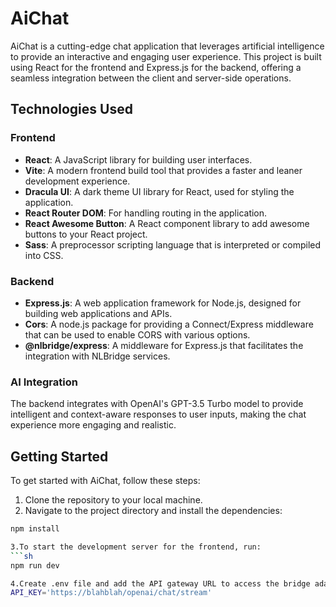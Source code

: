 # AiChat

AiChat is a cutting-edge chat application that leverages artificial intelligence to provide an interactive and engaging user experience. This project is built using React for the frontend and Express.js for the backend, offering a seamless integration between the client and server-side operations.

## Technologies Used

### Frontend

- **React**: A JavaScript library for building user interfaces.
- **Vite**: A modern frontend build tool that provides a faster and leaner development experience.
- **Dracula UI**: A dark theme UI library for React, used for styling the application.
- **React Router DOM**: For handling routing in the application.
- **React Awesome Button**: A React component library to add awesome buttons to your React project.
- **Sass**: A preprocessor scripting language that is interpreted or compiled into CSS.

### Backend

- **Express.js**: A web application framework for Node.js, designed for building web applications and APIs.
- **Cors**: A node.js package for providing a Connect/Express middleware that can be used to enable CORS with various options.
- **@nlbridge/express**: A middleware for Express.js that facilitates the integration with NLBridge services.

### AI Integration

The backend integrates with OpenAI's GPT-3.5 Turbo model to provide intelligent and context-aware responses to user inputs, making the chat experience more engaging and realistic.

## Getting Started

To get started with AiChat, follow these steps:

1. Clone the repository to your local machine.
2. Navigate to the project directory and install the dependencies:

```sh
npm install

3.To start the development server for the frontend, run:
```sh
npm run dev

4.Create .env file and add the API gateway URL to access the bridge adapter to the AI. For example:
API_KEY='https://blahblah/openai/chat/stream'